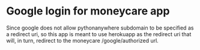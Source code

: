 # Google login for moneycare app

Since google does not allow pythonanywhere subdomain to be specified as
a redirect uri, so this app is meant to use herokuapp as the redirect uri
that will, in turn, redirect to the moneycare /google/authorized url.
